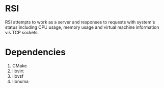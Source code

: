 # RSI
RSI attempts to work as a server and responses to requests with system's status including CPU usage, memory usage and virtual machine information vis TCP sockets.

# Dependencies
1. CMake
2. libvirt
3. libvsf
4. libnuma
